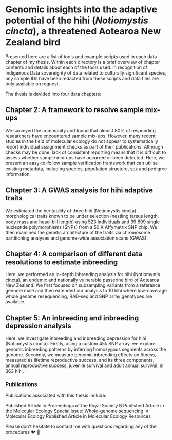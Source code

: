 
# Genomic insights into the adaptive potential of the hihi (*Notiomystis cincta*), a threatened Aotearoa New Zealand bird

Presented here are a list of tools and example scripts used in each data chapter of my thesis. Within each directory is a brief overview of chapter contents and details about each of the tools used. In recognition of Indigenous Data sovereignty of data related to culturally significant species, any sample IDs have been redacted from these scripts and data files are only available on request.


The thesis is devided into four data chapters:

## Chapter 2: A framework to resolve sample mix-ups
We surveyed the community and found that almost 80% of responding researchers have encountered sample mix-ups. However, many recent studies in the field of molecular ecology do not appear to systematically report individual assignment checks as part of their publications. Although checks may be done, lack of consistent reporting means that it is difficult to assess whether sample mix-ups have occurred or been detected. Here, we present an easy-to-follow sample verification framework that can utilise existing metadata, including species, population structure, sex and pedigree information.

## Chapter 3: A GWAS analysis for hihi adaptive traits
We estimated the heritability of three hihi (Notiomystis cincta) morphological traits known to be under selection (nestling tarsus length, body mass and head–bill length) using 523 individuals and 39 699 single nucleotide polymorphisms (SNPs) from a 50 K Affymetrix SNP chip. We then examined the genetic architecture of the traits via chromosome partitioning analyses and genome-wide association scans (GWAS).

## Chapter 4: A comparison of different data resolutions to estimate inbreeding
Here, we performed an in-depth inbreeding analysis for hihi (Notiomystis cincta), an endemic and nationally vulnerable passerine bird of Aotearoa New Zealand. We first focused on subsampling variants from a reference genome male and then extended our analysis to 10 hihi where low-coverage whole genome resequencing, RAD-seq and SNP array genotypes are available. 

## Chapter 5: An inbreeding and inbreeding depression analysis
Here, we investigate inbreeding and inbreeding depression for hihi (Notiomystis cincta). Firstly, using a custom 45k SNP array, we explore genomic inbreeding patterns by inferring homozygous segments across the genome. Secondly, we measure genomic inbreeding effects on fitness, measured as lifetime reproductive success, and its three components, annual reproductive success, juvenile survival and adult annual survival, in 363 hihi. 


### Publications
Publications associated with this thesis include: 

Published Article in Proceedings of the Royal Society B
Published Article in the Molecular Ecology Special Issue: Whole-genome sequencing in Molecular Ecology
Published Article in Molecular Ecology Resources


Please don't hesitate to contact me with questions regarding any of the procedures 🐦 💬
